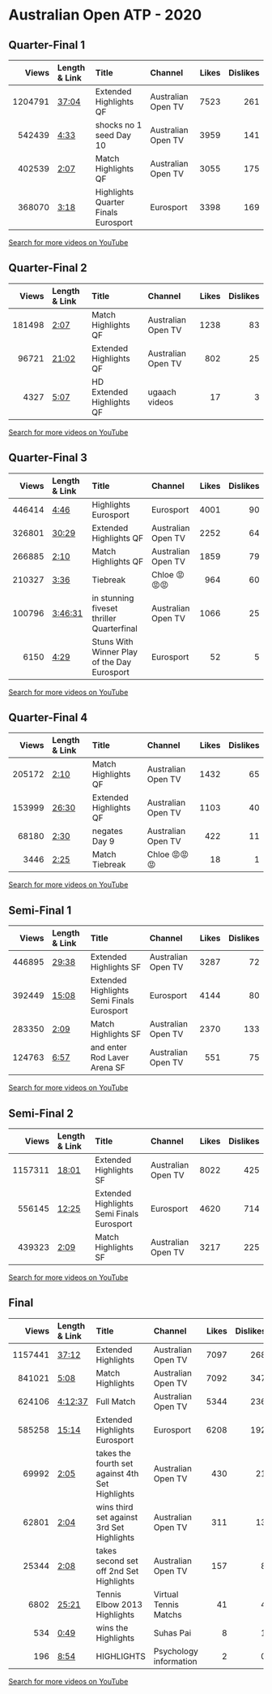 
# Australian Open ATP - 2020

## Quarter-Final 1
|   Views | Length & Link                                        | Title                                   | Channel            |   Likes |   Dislikes |
|--------:|:-----------------------------------------------------|:----------------------------------------|:-------------------|--------:|-----------:|
| 1204791 | [37:04](https://www.youtube.com/watch?v=a1BCuNo6aV4) | Extended Highlights QF                  | Australian Open TV |    7523 |        261 |
|  542439 | [4:33](https://www.youtube.com/watch?v=ftmVL38_HZE)  | shocks no 1 seed      Day 10            | Australian Open TV |    3959 |        141 |
|  402539 | [2:07](https://www.youtube.com/watch?v=q_AMViArQZo)  | Match Highlights QF                     | Australian Open TV |    3055 |        175 |
|  368070 | [3:18](https://www.youtube.com/watch?v=O7KnXH61f4U)  | Highlights    Quarter Finals  Eurosport | Eurosport          |    3398 |        169 |

[Search for more videos on YouTube](https://www.youtube.com/results?search_query=%22australian+open%22+%22Thiem%22+%22Nadal%22+%222020%22+%22highlights%22)     

## Quarter-Final 2
|   Views | Length & Link                                        | Title                         | Channel            |   Likes |   Dislikes |
|--------:|:-----------------------------------------------------|:------------------------------|:-------------------|--------:|-----------:|
|  181498 | [2:07](https://www.youtube.com/watch?v=tsNaNDQpDPM)  | Match Highlights QF           | Australian Open TV |    1238 |         83 |
|   96721 | [21:02](https://www.youtube.com/watch?v=oCFsT4-B2_w) | Extended Highlights QF        | Australian Open TV |     802 |         25 |
|    4327 | [5:07](https://www.youtube.com/watch?v=C7wG7bP74oU)  | HD     Extended Highlights QF | ugaach videos      |      17 |          3 |

[Search for more videos on YouTube](https://www.youtube.com/results?search_query=%22australian+open%22+%22Zverev%22+%22Wawrinka%22+%222020%22+%22highlights%22)     

## Quarter-Final 3
|   Views | Length & Link                                          | Title                                             | Channel            |   Likes |   Dislikes |
|--------:|:-------------------------------------------------------|:--------------------------------------------------|:-------------------|--------:|-----------:|
|  446414 | [4:46](https://www.youtube.com/watch?v=nn7eOTa1DH0)    | Highlights      Eurosport                         | Eurosport          |    4001 |         90 |
|  326801 | [30:29](https://www.youtube.com/watch?v=8kP3wZHqq78)   | Extended Highlights QF                            | Australian Open TV |    2252 |         64 |
|  266885 | [2:10](https://www.youtube.com/watch?v=lc3eTyyM6Yk)    | Match Highlights QF                               | Australian Open TV |    1859 |         79 |
|  210327 | [3:36](https://www.youtube.com/watch?v=pOI0ldpT8G0)    | Tiebreak                                          | Chloe 😡😡😡       |     964 |         60 |
|  100796 | [3:46:31](https://www.youtube.com/watch?v=JSkPBR5p-3A) | in stunning fiveset thriller    Quarterfinal      | Australian Open TV |    1066 |         25 |
|    6150 | [4:29](https://www.youtube.com/watch?v=PsZ0SuwwO0I)    | Stuns  With Winner     Play of the Day  Eurosport | Eurosport          |      52 |          5 |

[Search for more videos on YouTube](https://www.youtube.com/results?search_query=%22australian+open%22+%22Federer%22+%22Sandgren%22+%222020%22+%22highlights%22)     

## Quarter-Final 4
|   Views | Length & Link                                        | Title                  | Channel            |   Likes |   Dislikes |
|--------:|:-----------------------------------------------------|:-----------------------|:-------------------|--------:|-----------:|
|  205172 | [2:10](https://www.youtube.com/watch?v=7IJwmnFpqUU)  | Match Highlights QF    | Australian Open TV |    1432 |         65 |
|  153999 | [26:30](https://www.youtube.com/watch?v=xV1ImdJGPtw) | Extended Highlights QF | Australian Open TV |    1103 |         40 |
|   68180 | [2:30](https://www.youtube.com/watch?v=ZqUlLzijXmQ)  | negates      Day 9     | Australian Open TV |     422 |         11 |
|    3446 | [2:25](https://www.youtube.com/watch?v=ILMHPCWoKZk)  | Match Tiebreak         | Chloe 😡😡😡       |      18 |          1 |

[Search for more videos on YouTube](https://www.youtube.com/results?search_query=%22australian+open%22+%22Djokovic%22+%22Raonic%22+%222020%22+%22highlights%22)     

## Semi-Final 1
|   Views | Length & Link                                        | Title                                         | Channel            |   Likes |   Dislikes |
|--------:|:-----------------------------------------------------|:----------------------------------------------|:-------------------|--------:|-----------:|
|  446895 | [29:38](https://www.youtube.com/watch?v=WcxOXvHcQgQ) | Extended Highlights SF                        | Australian Open TV |    3287 |         72 |
|  392449 | [15:08](https://www.youtube.com/watch?v=J8Qh2eFGl8s) | Extended Highlights    Semi Finals  Eurosport | Eurosport          |    4144 |         80 |
|  283350 | [2:09](https://www.youtube.com/watch?v=eVf04zMLkv8)  | Match Highlights SF                           | Australian Open TV |    2370 |        133 |
|  124763 | [6:57](https://www.youtube.com/watch?v=6NIul-zP4_o)  | and   enter Rod Laver Arena SF                | Australian Open TV |     551 |         75 |

[Search for more videos on YouTube](https://www.youtube.com/results?search_query=%22australian+open%22+%22Thiem%22+%22Zverev%22+%222020%22+%22highlights%22)     

## Semi-Final 2
|   Views | Length & Link                                        | Title                                         | Channel            |   Likes |   Dislikes |
|--------:|:-----------------------------------------------------|:----------------------------------------------|:-------------------|--------:|-----------:|
| 1157311 | [18:01](https://www.youtube.com/watch?v=YC8MXmn1lQY) | Extended Highlights SF                        | Australian Open TV |    8022 |        425 |
|  556145 | [12:25](https://www.youtube.com/watch?v=fq7NeC_9rsA) | Extended Highlights    Semi Finals  Eurosport | Eurosport          |    4620 |        714 |
|  439323 | [2:09](https://www.youtube.com/watch?v=90j-Z01sXi8)  | Match Highlights SF                           | Australian Open TV |    3217 |        225 |

[Search for more videos on YouTube](https://www.youtube.com/results?search_query=%22australian+open%22+%22Djokovic%22+%22Federer%22+%222020%22+%22highlights%22)     

## Final
|   Views | Length & Link                                          | Title                                             | Channel                |   Likes |   Dislikes |
|--------:|:-------------------------------------------------------|:--------------------------------------------------|:-----------------------|--------:|-----------:|
| 1157441 | [37:12](https://www.youtube.com/watch?v=EQucR_Z3wtw)   | Extended Highlights                               | Australian Open TV     |    7097 |        268 |
|  841021 | [5:08](https://www.youtube.com/watch?v=0FsIdkTFLms)    | Match Highlights                                  | Australian Open TV     |    7092 |        347 |
|  624106 | [4:12:37](https://www.youtube.com/watch?v=AGW3o-7Hx50) | Full Match                                        | Australian Open TV     |    5344 |        236 |
|  585258 | [15:14](https://www.youtube.com/watch?v=o9DLcoijwWc)   | Extended Highlights      Eurosport                | Eurosport              |    6208 |        192 |
|   69992 | [2:05](https://www.youtube.com/watch?v=tUf5-ROHAMc)    | takes the fourth set against   4th Set Highlights | Australian Open TV     |     430 |         21 |
|   62801 | [2:04](https://www.youtube.com/watch?v=ktUMzCTX4RE)    | wins third set against   3rd Set Highlights       | Australian Open TV     |     311 |         13 |
|   25344 | [2:08](https://www.youtube.com/watch?v=IM8aHYQxQGU)    | takes second set off    2nd Set Highlights        | Australian Open TV     |     157 |          8 |
|    6802 | [25:21](https://www.youtube.com/watch?v=ZkDQWwff5FI)   | Tennis Elbow 2013       Highlights                | Virtual Tennis Matchs  |      41 |          4 |
|     534 | [0:49](https://www.youtube.com/watch?v=g56rjHwHoLc)    | wins the        Highlights                        | Suhas Pai              |       8 |          1 |
|     196 | [8:54](https://www.youtube.com/watch?v=9d5HOlR6mJo)    | HIGHLIGHTS                                        | Psychology information |       2 |          0 |

[Search for more videos on YouTube](https://www.youtube.com/results?search_query=%22australian+open%22+%22Djokovic%22+%22Thiem%22+%222020%22+%22highlights%22)     
